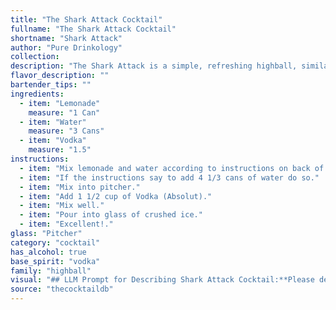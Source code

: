 ```yaml
---
title: "The Shark Attack Cocktail"
fullname: "The Shark Attack Cocktail"
shortname: "Shark Attack"
author: "Pure Drinkology"
collection:
description: "The Shark Attack is a simple, refreshing highball, similar to a Vodka Soda with a twist. While its origins are unknown, the combination of vodka and lemonade likely draws inspiration from classic cocktails like the Vodka Sour or the Moscow Mule, which utilize these flavors in a more complex fashion. "
flavor_description: ""
bartender_tips: ""
ingredients:
  - item: "Lemonade"
    measure: "1 Can"
  - item: "Water"
    measure: "3 Cans"
  - item: "Vodka"
    measure: "1.5"
instructions:
  - item: "Mix lemonade and water according to instructions on back of can."
  - item: "If the instructions say to add 4 1/3 cans of water do so."
  - item: "Mix into pitcher."
  - item: "Add 1 1/2 cup of Vodka (Absolut)."
  - item: "Mix well."
  - item: "Pour into glass of crushed ice."
  - item: "Excellent!."
glass: "Pitcher"
category: "cocktail"
has_alcohol: true
base_spirit: "vodka"
family: "highball"
visual: "## LLM Prompt for Describing Shark Attack Cocktail:**Please describe the appearance of a Shark Attack cocktail, a refreshing summer drink made with lemonade, water, and vodka. Consider the following:*** **Color:** What is the overall color of the drink? Is it a bright, vibrant hue, or a more subtle shade? * **Clarity:** Is the drink clear or cloudy? Are there any visible ingredients or layers?* **Texture:** Is the drink smooth, bubbly, or icy? * **Garnish:** What type of garnish might be used to enhance the visual appeal? **Bonus points:*** Describe the drink's appearance using evocative language and vivid imagery.* Compare its appearance to other familiar objects or natural elements.**Example:**The Shark Attack cocktail is a vibrant, sunny yellow, like a day at the beach. The lemonade and water create a clear, refreshing base, while the vodka adds a subtle, icy chill.  A lemon wedge perched on the rim of the glass adds a touch of citrusy brightness, like a ray of sunshine cutting through the waves. "
source: "thecocktaildb"
---
```


